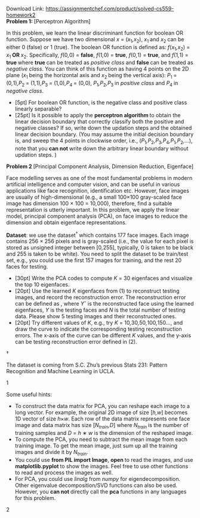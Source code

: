 Download Link: https://assignmentchef.com/product/solved-cs559-homework2
<br>
<strong>Problem 1: </strong>[Perceptron Algorithm]

In this problem, we learn the linear discriminant function for boolean OR function. Suppose we have two dimensional <em>x </em>= (<em>x</em><sub>1</sub><em>,x</em><sub>2</sub>), <em>x</em><sub>1 </sub>and <em>x</em><sub>2 </sub>can be either 0 (false) or 1 (true). The boolean OR function is defined as: <em>f</em>(<em>x</em><sub>1</sub><em>,x</em><sub>2</sub>) = <em>x</em><sub>1 </sub><strong>OR </strong><em>x</em><sub>2</sub>. Specifically, <em>f</em>(0<em>,</em>0) = <strong>false</strong>, <em>f</em>(1<em>,</em>0) = <strong>true</strong>, <em>f</em>(0<em>,</em>1) = <strong>true</strong>, and <em>f</em>(1<em>,</em>1) = <strong>true </strong>where <strong>true </strong>can be treated as <em>positive class </em>and <strong>false </strong>can be treated as <em>negative class</em>. You can think of this function as having 4 points on the 2D plane (<em>x</em><sub>1 </sub>being the horizontal axis and <em>x</em><sub>2 </sub>being the vertical axis): <em>P</em><sub>1 </sub>= (0<em>,</em>1)<em>,P</em><sub>2 </sub>= (1<em>,</em>1)<em>,P</em><sub>3 </sub>= (1<em>,</em>0)<em>,P</em><sub>4 </sub>= (0<em>,</em>0), <em>P</em><sub>1</sub><em>,P</em><sub>2</sub><em>,P</em><sub>3 </sub>in <em>positive class </em>and <em>P</em><sub>4 </sub>in <em>negative class</em>.

<ul>

 <li>[5pt] For boolean OR function, is the negative class and positive class linearly separable?</li>

 <li>[25pt] Is it possible to apply the <strong>perceptron algorithm </strong>to obtain the linear decision boundary that correctly classify both the positive and negative classes? If so, write down the updation steps and the obtained linear decision boundary. (You may assume the initial decision boundary is, and sweep the 4 points in clockwise order, i.e., (<em>P</em><sub>1</sub><em>,P</em><sub>2</sub><em>,P</em><sub>3</sub><em>,P</em><sub>4</sub><em>,P</em><sub>1</sub><em>,P</em><sub>2</sub><em>,…</em>), note that you <strong>can not </strong>write down the arbitrary linear boundary without updation steps. )</li>

</ul>

<strong>Problem 2 </strong>[Principal Component Analysis, Dimension Reduction, Eigenface]

Face modelling serves as one of the most fundamental problems in modern artificial intelligence and computer vision, and can be useful in various applications like face recognition, identification etc. However, face images are usually of high-dimensional (e.g., a small 100×100 gray-scaled face image has dimension 100 × 100 = 10<em>,</em>000), therefore, find a suitable representation is utterly important. In this problem, we apply the linear model, principal component analysis (PCA), on face images to reduce the dimension and obtain eigenface representations.

<strong>Dataset</strong>: we use the dataset<sup>† </sup>which contains 177 face images. Each image contains 256 × 256 pixels and is gray-scaled (i.e., the value for each pixel is stored as unsigned integer between [0<em>,</em>255], typically, 0 is taken to be black and 255 is taken to be white). You need to split the dataset to be train/test set, e.g., you could use the first 157 images for training, and the rest 20 faces for testing.

<ul>

 <li>[30pt] Write the PCA codes to compute <em>K </em>= 30 eigenfaces and visualize the top 10 eigenfaces.</li>

 <li>[20pt] Use the learned <em>K </em>eigenfaces from (1) to reconstruct testing images, and record the reconstruction error. The reconstruction error can be defined as , where <em>Y</em>ˆ is the reconstructed face using the learned eigenfaces, <em>Y </em>is the testing faces and <em>N </em>is the total number of testing data. Please show 5 testing images and their reconstructed ones.</li>

 <li>[20pt] Try different values of <em>K</em>, e.g., try <em>K </em>= 10<em>,</em>30<em>,</em>50<em>,</em>100<em>,</em>150<em>…</em>, and draw the curve to indicate the corresponding testing reconstruction errors. The x-axis of the curve can be different <em>K </em>values, and the y-axis can be testing reconstruction error defined in (2).</li>

</ul>

†

The dataset is coming from S.C. Zhu’s previous Stats 231: Pattern Recognition and Machine Learning in UCLA.

1

Some useful hints:

<ul>

 <li>To construct the data matrix for PCA, you can reshape each image to a long vector. For example, the original 2D image of size [<em>h,w</em>] becomes 1D vector of size <em>h</em>×<em>w</em>. Each row of the data matrix represents one face image and data matrix has size [<em>N<sub>train</sub>,D</em>] where <em>N<sub>train </sub></em>is the number of training samples and <em>D </em>= <em>h </em>∗ <em>w </em>is the dimension of the reshaped image.</li>

 <li>To compute the PCA, you need to subtract the mean image from each training image. To get the mean image, just sum up all the training images and divide it by <em>N<sub>train</sub></em>.</li>

 <li>You could use <strong>from PIL import Image</strong>, <strong>open </strong>to read the images, and use <strong>matplotlib.pyplot </strong>to show the images. Feel free to use other functions to read and process the images as well.</li>

 <li>For PCA, you could use <em>linalg </em>from <em>numpy </em>for eigendecomposition. Other eigenvalue decomposition/SVD functions can also be used. However, you <strong>can not </strong>directly call the <strong>pca </strong>functions in any languages for this problem.</li>

</ul>

2